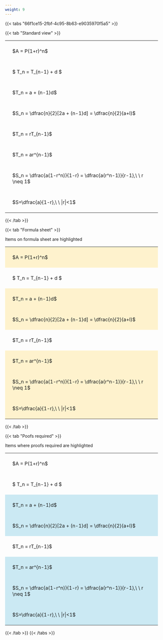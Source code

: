 ```yaml
---
weight: 9
---
```


{{< tabs "66f1ce15-2fbf-4c95-8b63-e9035970f5a5" >}}

{{< tab "Standard view" >}}

<style type="text/css">
#T_6dc38 th.col_heading {
  text-align: left;
  font-size: 1em;
}
#T_6dc38 td {
  text-align: left;
  font-size: 1em;
  padding: 1.5em;
}
</style>
<table id="T_6dc38">
  <thead>
  </thead>
  <tbody>
    <tr>
      <td id="T_6dc38_row0_col0" class="data row0 col0" >$A = P(1+r)^n$</td>
    </tr>
    <tr>
      <td id="T_6dc38_row1_col0" class="data row1 col0" >$ T_n = T_{n-1} + d $</td>
    </tr>
    <tr>
      <td id="T_6dc38_row2_col0" class="data row2 col0" >$T_n = a + (n-1)d$</td>
    </tr>
    <tr>
      <td id="T_6dc38_row3_col0" class="data row3 col0" >$S_n = \dfrac{n}{2}[2a + (n-1)d] = \dfrac{n}{2}(a+l)$</td>
    </tr>
    <tr>
      <td id="T_6dc38_row4_col0" class="data row4 col0" >$T_n = rT_{n-1}$</td>
    </tr>
    <tr>
      <td id="T_6dc38_row5_col0" class="data row5 col0" >$T_n = ar^{n-1}$</td>
    </tr>
    <tr>
      <td id="T_6dc38_row6_col0" class="data row6 col0" >$S_n = \dfrac{a(1-r^n)}{1-r} = \dfrac{a(r^n-1)}{r-1},\ \  r \neq 1$</td>
    </tr>
    <tr>
      <td id="T_6dc38_row7_col0" class="data row7 col0" >$S=\dfrac{a}{1-r},\ \ |r|<1$</td>
    </tr>
  </tbody>
</table>
{{< /tab >}}

{{< tab "Formula sheet" >}}

Items on formula sheet are highlighted 
<br>
<style type="text/css">
#T_40eff th.col_heading {
  text-align: left;
  font-size: 1em;
}
#T_40eff td {
  text-align: left;
  font-size: 1em;
  padding: 1.5em;
}
#T_40eff_row0_col0, #T_40eff_row2_col0, #T_40eff_row3_col0, #T_40eff_row5_col0, #T_40eff_row6_col0, #T_40eff_row7_col0 {
  background-color: rgba(255,194,10, 0.2);
}
#T_40eff_row1_col0, #T_40eff_row4_col0 {
  background-color: rgba(0,0,0,0);
}
</style>
<table id="T_40eff">
  <thead>
  </thead>
  <tbody>
    <tr>
      <td id="T_40eff_row0_col0" class="data row0 col0" >$A = P(1+r)^n$</td>
    </tr>
    <tr>
      <td id="T_40eff_row1_col0" class="data row1 col0" >$ T_n = T_{n-1} + d $</td>
    </tr>
    <tr>
      <td id="T_40eff_row2_col0" class="data row2 col0" >$T_n = a + (n-1)d$</td>
    </tr>
    <tr>
      <td id="T_40eff_row3_col0" class="data row3 col0" >$S_n = \dfrac{n}{2}[2a + (n-1)d] = \dfrac{n}{2}(a+l)$</td>
    </tr>
    <tr>
      <td id="T_40eff_row4_col0" class="data row4 col0" >$T_n = rT_{n-1}$</td>
    </tr>
    <tr>
      <td id="T_40eff_row5_col0" class="data row5 col0" >$T_n = ar^{n-1}$</td>
    </tr>
    <tr>
      <td id="T_40eff_row6_col0" class="data row6 col0" >$S_n = \dfrac{a(1-r^n)}{1-r} = \dfrac{a(r^n-1)}{r-1},\ \  r \neq 1$</td>
    </tr>
    <tr>
      <td id="T_40eff_row7_col0" class="data row7 col0" >$S=\dfrac{a}{1-r},\ \ |r|<1$</td>
    </tr>
  </tbody>
</table>
{{< /tab >}}

{{< tab "Poofs required" >}}

Items where proofs required are highlighted 
<br>
<style type="text/css">
#T_a9483 th.col_heading {
  text-align: left;
  font-size: 1em;
}
#T_a9483 td {
  text-align: left;
  font-size: 1em;
  padding: 1.5em;
}
#T_a9483_row0_col0, #T_a9483_row1_col0, #T_a9483_row4_col0 {
  background-color: rgba(0,0,0,0);
}
#T_a9483_row2_col0, #T_a9483_row3_col0, #T_a9483_row5_col0, #T_a9483_row6_col0, #T_a9483_row7_col0 {
  background-color: rgba(0,150,200, 0.2);
}
</style>
<table id="T_a9483">
  <thead>
  </thead>
  <tbody>
    <tr>
      <td id="T_a9483_row0_col0" class="data row0 col0" >$A = P(1+r)^n$</td>
    </tr>
    <tr>
      <td id="T_a9483_row1_col0" class="data row1 col0" >$ T_n = T_{n-1} + d $</td>
    </tr>
    <tr>
      <td id="T_a9483_row2_col0" class="data row2 col0" >$T_n = a + (n-1)d$</td>
    </tr>
    <tr>
      <td id="T_a9483_row3_col0" class="data row3 col0" >$S_n = \dfrac{n}{2}[2a + (n-1)d] = \dfrac{n}{2}(a+l)$</td>
    </tr>
    <tr>
      <td id="T_a9483_row4_col0" class="data row4 col0" >$T_n = rT_{n-1}$</td>
    </tr>
    <tr>
      <td id="T_a9483_row5_col0" class="data row5 col0" >$T_n = ar^{n-1}$</td>
    </tr>
    <tr>
      <td id="T_a9483_row6_col0" class="data row6 col0" >$S_n = \dfrac{a(1-r^n)}{1-r} = \dfrac{a(r^n-1)}{r-1},\ \  r \neq 1$</td>
    </tr>
    <tr>
      <td id="T_a9483_row7_col0" class="data row7 col0" >$S=\dfrac{a}{1-r},\ \ |r|<1$</td>
    </tr>
  </tbody>
</table>
{{< /tab >}}
{{< /tabs >}}
